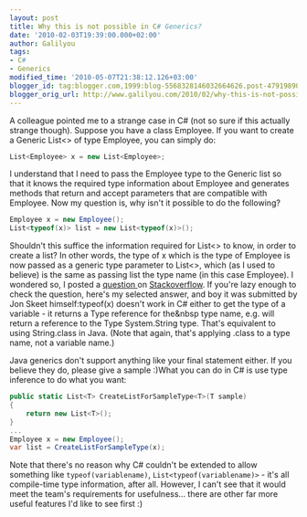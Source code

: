 ```yaml
---
layout: post
title: Why this is not possible in C# Generics?
date: '2010-02-03T19:39:00.000+02:00'
author: Galilyou
tags:
- C#
- Generics
modified_time: '2010-05-07T21:38:12.126+03:00'
blogger_id: tag:blogger.com,1999:blog-5568328146032664626.post-4791989053411780561
blogger_orig_url: http://www.galilyou.com/2010/02/why-this-is-not-possible-in-c-generics.html
---
```


A colleague pointed me to a strange case in C# (not so sure if this actually strange though). 
Suppose you have a class Employee. If you want to create a Generic List<> of type Employee, you can simply do:

```csharp
List<Employee> x = new List<Employee>; 
```
I understand that I need to pass the Employee type to the Generic list so that it knows the required type information about Employee and generates methods that return and accept parameters that are compatible with Employee. Now my question is, why isn't it possible to do the following? 

```csharp
Employee x = new Employee(); 
List<typeof(x)> list = new List<typeof(x)>(); 
```

Shouldn't this suffice the information required for List<> to know, in order to create a list? In other words, the type of x which is the type of Employee is now passed as a generic type parameter to List<>, which (as I used to believe) is the same as passing list the type name (in this case Employee). I wondered so, I posted a <a href="http://stackoverflow.com/questions/2192876/why-this-is-not-possible-in-c-generics">question </a>on <a href="http://stackoverflow.com/">Stackoverflow</a>.
If you're lazy enough to check the question, here's my selected answer, and boy it was submitted by Jon Skeet himself:typeof(x) doesn't work in C# either to get the type of a variable - it returns a Type reference for the&nbsp type name, e.g. will return a reference to the Type System.String type. That's equivalent to using String.class in Java. (Note that again, that's applying .class to a type name, not</em> a variable name.)

Java generics don't support anything like your final statement either. If you believe they do, please give a sample :)What you can</em> do in C# is use type inference to do what you want: 


```csharp
public static List<T> CreateListForSampleType<T>(T sample) 
{ 
    return new List<T>(); 
} 
... 
Employee x = new Employee(); 
var list = CreateListForSampleType(x); 
```
Note that there's no reason why C# couldn't be extended to allow something like ```typeof(variablename)```, ```List<typeof(variablename)>``` - it's all compile-time type information, after all. However, I can't see that it would meet the team's requirements for usefulness... there are other far more useful features I'd like to see first :) 
